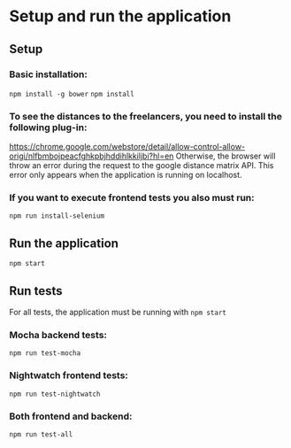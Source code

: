 # Setup and run the application
## Setup
### Basic installation:
`npm install -g bower`
`npm install`

### To see the distances to the freelancers, you need to install the following plug-in:
https://chrome.google.com/webstore/detail/allow-control-allow-origi/nlfbmbojpeacfghkpbjhddihlkkiljbi?hl=en
Otherwise, the browser will throw an error during the request to the google distance matrix API.
This error only appears when the application is running on localhost.

### If you want to execute frontend tests you also must run:
`npm run install-selenium`

## Run the application
`npm start`

## Run tests
For all tests, the application must be running with `npm start`
### Mocha backend tests:
`npm run test-mocha`

### Nightwatch frontend tests:
`npm run test-nightwatch`

### Both frontend and backend:
`npm run test-all`
